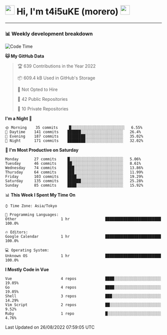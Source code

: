 <!-- Title -->
<h1>
    <img src="https://emojis.slackmojis.com/emojis/images/1600385609/10490/cactuar.gif?1600385609" width="30"/> 
    Hi, I'm t4i5uKE (morero) 
    <img src="https://emojis.slackmojis.com/emojis/images/1600385609/10490/cactuar.gif?1600385609" width="30"/>
</h1>

---

<h3> 📊 Weekly development breakdown </h3>
<!-- waka-readme-stats -->

<!--START_SECTION:waka-->
![Code Time](http://img.shields.io/badge/Code%20Time-1%2C199%20hrs%203%20mins-blue)

**🐱 My GitHub Data** 

> 🏆 639 Contributions in the Year 2022
 > 
> 📦 609.4 kB Used in GitHub's Storage 
 > 
> 🚫 Not Opted to Hire
 > 
> 📜 42 Public Repositories 
 > 
> 🔑 10 Private Repositories  
 > 
**I'm a Night 🦉** 

```text
🌞 Morning    35 commits     █░░░░░░░░░░░░░░░░░░░░░░░░   6.55% 
🌆 Daytime    141 commits    ██████░░░░░░░░░░░░░░░░░░░   26.4% 
🌃 Evening    187 commits    ████████░░░░░░░░░░░░░░░░░   35.02% 
🌙 Night      171 commits    ████████░░░░░░░░░░░░░░░░░   32.02%

```
📅 **I'm Most Productive on Saturday** 

```text
Monday       27 commits     █░░░░░░░░░░░░░░░░░░░░░░░░   5.06% 
Tuesday      46 commits     ██░░░░░░░░░░░░░░░░░░░░░░░   8.61% 
Wednesday    74 commits     ███░░░░░░░░░░░░░░░░░░░░░░   13.86% 
Thursday     64 commits     ███░░░░░░░░░░░░░░░░░░░░░░   11.99% 
Friday       103 commits    ████░░░░░░░░░░░░░░░░░░░░░   19.29% 
Saturday     135 commits    ██████░░░░░░░░░░░░░░░░░░░   25.28% 
Sunday       85 commits     ████░░░░░░░░░░░░░░░░░░░░░   15.92%

```


📊 **This Week I Spent My Time On** 

```text
⌚︎ Time Zone: Asia/Tokyo

💬 Programming Languages: 
Other                    1 hr                █████████████████████████   100.0%

🔥 Editors: 
Google Calendar          1 hr                █████████████████████████   100.0%

💻 Operating System: 
Unknown OS               1 hr                █████████████████████████   100.0%

```

**I Mostly Code in Vue** 

```text
Vue                      4 repos             ████░░░░░░░░░░░░░░░░░░░░░   19.05% 
Go                       4 repos             ████░░░░░░░░░░░░░░░░░░░░░   19.05% 
Shell                    3 repos             ███░░░░░░░░░░░░░░░░░░░░░░   14.29% 
Vim Script               2 repos             ██░░░░░░░░░░░░░░░░░░░░░░░   9.52% 
Ruby                     1 repo              █░░░░░░░░░░░░░░░░░░░░░░░░   4.76%

```



 Last Updated on 26/08/2022 07:59:05 UTC
<!--END_SECTION:waka-->
